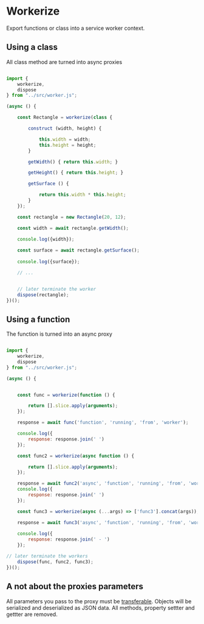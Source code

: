 # Workerize
Export functions or class into a service worker context. 

## Using a class

All class method are turned into async proxies

```javascript

import {
    workerize,
    dispose
} from "../src/worker.js";

(async () {

    const Rectangle = workerize(class {

        construct (width, height) {

            this.width = width;
            this.height = height;
        }

        getWidth() { return this.width; }

        getHeight() { return this.height; }

        getSurface () {

            return this.width * this.height;
        }
    });

    const rectangle = new Rectangle(20, 12);

    const width = await rectangle.getWidth();
    
    console.log({width});

    const surface = await rectangle.getSurface();
    
    console.log({surface});

    // ...


    // later terminate the worker
    dispose(rectangle);
})();
```

## Using a function

The function is turned into an async proxy

```javascript

import {
    workerize,
    dispose
} from "../src/worker.js";

(async () {


    const func = workerize(function () {

        return [].slice.apply(arguments);
    });

    response = await func('function', 'running', 'from', 'worker');

    console.log({
        response: response.join(' ')
    });

    const func2 = workerize(async function () {

        return [].slice.apply(arguments);
    });

    response = await func2('async', 'function', 'running', 'from', 'worker');
    console.log({
        response: response.join(' ')
    });

    const func3 = workerize(async (...args) => ['func3'].concat(args));

    response = await func3('async', 'function', 'running', 'from', 'worker');
    
    console.log({
        response: response.join(' - ')
    });

// later terminate the workers
    dispose(func, func2, func3);
})();
```

## A not about the proxies parameters

All parameters you pass to the proxy must be [transferable](https://developer.mozilla.org/en-US/docs/Web/API/Transferable). Objects will be serialized and deserialized as JSON data. All methods, property settter and gettter are removed.
